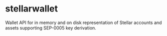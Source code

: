 # stellarwallet
Wallet API for in memory and on disk representation of Stellar accounts and assets supporting SEP-0005 key derivation.
